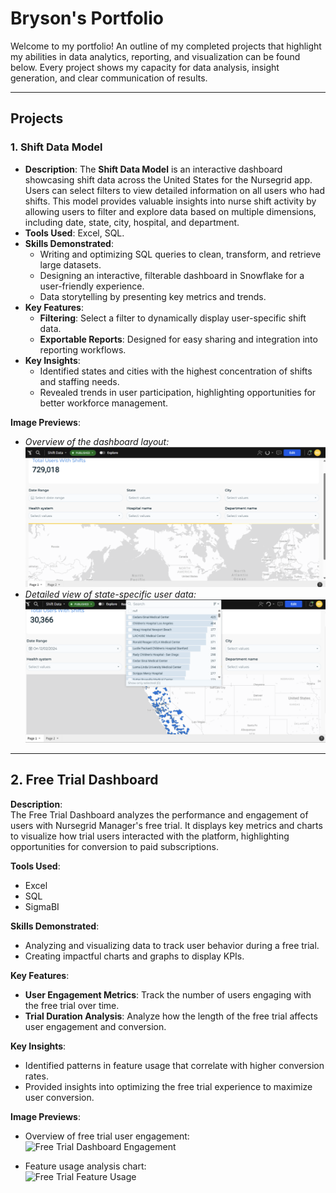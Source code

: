 # Bryson's Portfolio

Welcome to my portfolio! An outline of my completed projects that highlight my abilities in data analytics, reporting, and visualization can be found below. Every project shows my capacity for data analysis, insight generation, and clear communication of results.

---

## Projects

### 1. **Shift Data Model**
   - **Description**: 
     The **Shift Data Model** is an interactive dashboard showcasing shift data across the United States for the Nursegrid app. Users can select filters to view detailed information on all users who had shifts. This model provides valuable insights into nurse shift activity by allowing users to filter and explore data based on multiple dimensions, including date, state, city, hospital, and department.
   - **Tools Used**: Excel, SQL.
   - **Skills Demonstrated**:
     - Writing and optimizing SQL queries to clean, transform, and retrieve large datasets.
     - Designing an interactive, filterable dashboard in Snowflake for a user-friendly experience.
     - Data storytelling by presenting key metrics and trends.
   - **Key Features**:
     - **Filtering**: Select a filter to dynamically display user-specific shift data.
     - **Exportable Reports**: Designed for easy sharing and integration into reporting workflows.
   - **Key Insights**:
     - Identified states and cities with the highest concentration of shifts and staffing needs.
     - Revealed trends in user participation, highlighting opportunities for better workforce management.

   **Image Previews**:
   - *Overview of the dashboard layout:*
     ![Shift Data Model Dashboard Overview](Shift_Model.png)  
   - *Detailed view of state-specific user data:*
     ![Shift Data Model State View](Descriptive_Shift_Model.png)  

---

## 2. **Free Trial Dashboard**

**Description**:  
The Free Trial Dashboard analyzes the performance and engagement of users with Nursegrid Manager's free trial. It displays key metrics and charts to visualize how trial users interacted with the platform, highlighting opportunities for conversion to paid subscriptions.

**Tools Used**:  
- Excel  
- SQL
- SigmaBI  

**Skills Demonstrated**:  
- Analyzing and visualizing data to track user behavior during a free trial.  
- Creating impactful charts and graphs to display KPIs.  

**Key Features**:  
- **User Engagement Metrics**: Track the number of users engaging with the free trial over time.   
- **Trial Duration Analysis**: Analyze how the length of the free trial affects user engagement and conversion.

**Key Insights**:  
- Identified patterns in feature usage that correlate with higher conversion rates.  
- Provided insights into optimizing the free trial experience to maximize user conversion.

**Image Previews**:
- Overview of free trial user engagement:  
  ![Free Trial Dashboard Engagement](free_trial_dashboard_engagement.png)

- Feature usage analysis chart:  
  ![Free Trial Feature Usage](free_trial_feature_usage.png)
